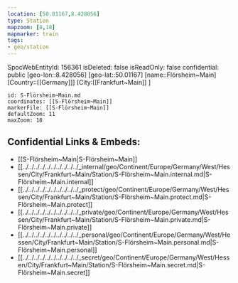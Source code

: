```yaml
---
location: [50.01167,8.428056]
type: Station 
mapzoom: [8,18] 
mapmarker: train 
tags:
- geo/station
---
```

SpocWebEntityId: 156361
isDeleted: false
isReadOnly: false
confidential: public
[geo-lon::8.428056]
[geo-lat::50.01167]
[name::Flörsheim~Main]
[Country::[[Germany]]]
[City:[[Frankfurt~Main]] ]


```leaflet
id: S-Flörsheim~Main.md
coordinates: [[S-Flörsheim~Main]]
markerFile: [[S-Flörsheim~Main]]
defaultZoom: 11 
maxZoom: 18
```


## Confidential Links & Embeds: 
- [[S-Flörsheim~Main|S-Flörsheim~Main]] 
- [[../../../../../../../../../../_internal/geo/Continent/Europe/Germany/West/Hessen/City/Frankfurt~Main/Station/S-Flörsheim~Main.internal.md|S-Flörsheim~Main.internal]] 
- [[../../../../../../../../../../_protect/geo/Continent/Europe/Germany/West/Hessen/City/Frankfurt~Main/Station/S-Flörsheim~Main.protect.md|S-Flörsheim~Main.protect]] 
- [[../../../../../../../../../../_private/geo/Continent/Europe/Germany/West/Hessen/City/Frankfurt~Main/Station/S-Flörsheim~Main.private.md|S-Flörsheim~Main.private]] 
- [[../../../../../../../../../../_personal/geo/Continent/Europe/Germany/West/Hessen/City/Frankfurt~Main/Station/S-Flörsheim~Main.personal.md|S-Flörsheim~Main.personal]] 
- [[../../../../../../../../../../_secret/geo/Continent/Europe/Germany/West/Hessen/City/Frankfurt~Main/Station/S-Flörsheim~Main.secret.md|S-Flörsheim~Main.secret]] 
